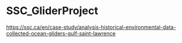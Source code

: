 # SSC_GliderProject
https://ssc.ca/en/case-study/analysis-historical-environmental-data-collected-ocean-gliders-gulf-saint-lawrence
